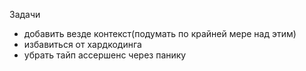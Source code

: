 Задачи
- добавить везде контекст(подумать по крайней мере над этим)
- избавиться от хардкодинга
- убрать тайп ассершенс через панику